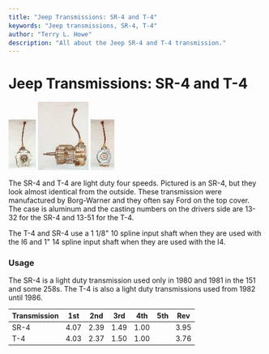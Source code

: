 ```yaml
---
title: "Jeep Transmissions: SR-4 and T-4"
keywords: "Jeep transmissions, SR-4, T-4"
author: "Terry L. Howe"
description: "All about the Jeep SR-4 and T-4 transmission."
---
```


# Jeep Transmissions: SR-4 and T-4

[![SR-4 front](/trans/sr4fT.jpg)](/trans/sr4f.jpg)
[![SR-4 side](/trans/sr4sT.jpg)](/trans/sr4s.jpg)
[![SR-4 back](/trans/sr4bT.jpg)](/trans/sr4b.jpg)

The SR-4 and T-4 are light duty four speeds.  Pictured is an SR-4,
but they look almost identical from the outside.  These
transmission were manufactured by Borg-Warner and they often say
Ford on the top cover.  The case is aluminum and the casting numbers
on the drivers side are 13-32 for the SR-4 and 13-51 for the T-4.

The T-4 and SR-4 use a 1 1/8" 10 spline input shaft when they are
used with the I6 and 1" 14 spline input shaft when they are used
with the I4.

### Usage

The SR-4 is a light duty transmission used only in 1980 and 1981
in the 151 and some 258s.  The T-4 is also a light duty
transmissions used from 1982 until 1986.

| Transmission | 1st | 2nd | 3rd | 4th | 5th | Rev |
| --- | --- | --- | --- | --- | --- | --- |
| SR-4 | 4.07 | 2.39 | 1.49 | 1.00 |  | 3.95 |
| T-4 | 4.03 | 2.37 | 1.50 | 1.00 |  | 3.76 |